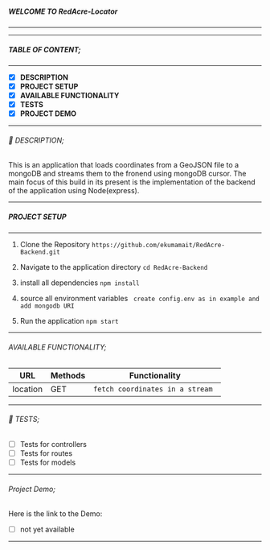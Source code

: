 ##### WELCOME TO RedAcre-Locator
------------

------------

##### TABLE OF CONTENT;

------------

- [x] **DESCRIPTION**
- [x] **PROJECT SETUP**
- [x] **AVAILABLE FUNCTIONALITY**
- [x] **TESTS**
- [x] **PROJECT DEMO**

------------

###### :page_facing_up: DESCRIPTION;

This is an application that loads coordinates from a GeoJSON file to a mongoDB and streams them to the fronend using mongoDB cursor. The main focus of this build in its present is the implementation of the backend of the application using Node(express).

------------

##### PROJECT SETUP

------------

1. Clone the Repository
` https://github.com/ekumamait/RedAcre-Backend.git `

2. Navigate to the application directory
` cd RedAcre-Backend `

3. install all dependencies
` npm install `

4. source all environment variables
` create config.env as in example and add mongodb URI`

5. Run the application
` npm start `

------------

###### AVAILABLE FUNCTIONALITY;

| URL     | Methods | Functionality       |
| ------- | ------- | ------------------- |
| location | GET    | `fetch coordinates in a stream `  |


------------

###### :microscope: TESTS;

- [ ] Tests for controllers
- [ ] Tests for routes
- [ ] Tests for models

------------

###### Project Demo;

Here is the link to the Demo:

- [ ] not yet available

------------
